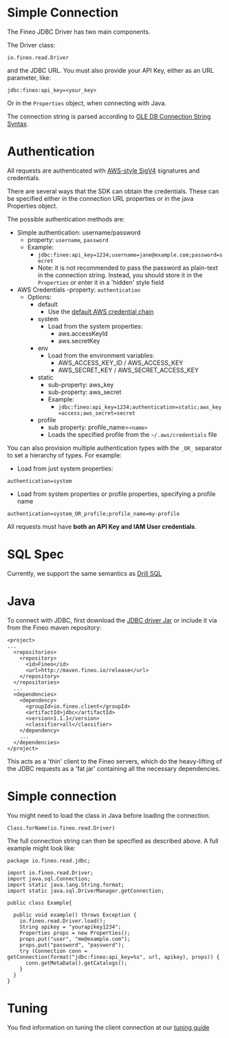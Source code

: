 
# Simple Connection

The Fineo JDBC Driver has two main components.

The Driver class:

```
io.fineo.read.Driver
```

and the JDBC URL. You must also provide your API Key, either as an URL parameter, like:

```
jdbc:fineo:api_key=<your_key>
```

Or in the `Properties` object, when connecting with Java.

The connection string is parsed according to 
[OLE DB Connection String Syntax](https://msdn.microsoft.com/en-us/library/windows/desktop/ms722656\(v=vs.85\).aspx).

# Authentication

All requests are authenticated with [AWS-style SigV4](http://docs.aws.amazon.com/general/latest/gr/signature-version-4.html) signatures and credentials.

There are several ways that the SDK can obtain the credentials. These can be specified either in 
the connection URL properties or in the java Properties object. 

The possible authentication methods are:
 
  - Simple authentication: username/password
      - property: ```username```, ```password```
      - Example:
        * ```jdbc:fineo:api_key=1234;username=jane@example.com;password=secret```
        * Note: it is not recommended to pass the password as plain-text in the connection string. 
        Instead, you should store it in the ```Properties``` or enter it in a 'hidden' style field 
  - AWS Credentials 
      -property: ```authentication```
      - Options:
          * default
              - Use the [default AWS credential chain]
          * system
              - Load from the system properties:
                  - aws.accessKeyId
                  - aws.secretKey
          * env
              - Load from the environment variables:
                  - AWS_ACCESS_KEY_ID / AWS_ACCESS_KEY
                  - AWS_SECRET_KEY / AWS_SECRET_ACCESS_KEY
          * static
              - sub-property: aws_key
              - sub-property: aws_secret
              - Example:
                  * ```jdbc:fineo:api_key=1234;authentication=static;aws_key=access;aws_secret=secret```
          * profile
              - sub property: profile_name=```<name>```
              - Loads the specified profile from the `~/.aws/credentials` file

You can also provision multiple authentication types with the ```_OR_``` separator to set a 
hierarchy of types. For example:

 * Load from just system properties:
 
```authentication=system```

 * Load from system properties or profile properties, specifying a profile name
 
 ```authentication=system_OR_profile;profile_name=my-profile```


All requests must have **both an API Key and IAM User credentials**.

# SQL Spec

Currently, we support the same semantics as [Drill SQL](http://drill.apache.org/docs/sql-reference)

# Java

To connect with JDBC, first download the [JDBC driver Jar] or include it via from the Fineo maven
 repository:

```
<project>
...
  <repositories>
    <repository>
      <id>Fineo</id>
      <url>http://maven.fineo.io/release</url>
    </repository>
  </repositories>
  ...
  <dependencies>
    <dependency>
      <groupId>io.fineo.client</groupId>
      <artifactId>jdbc</artifactId>
      <version>1.1.1</version>
      <classifier>all</classifier>
    </dependency>
    ...
  </dependencies>
</project>
```

This acts as a 'thin' client to the Fineo servers, which do the heavy-lifting of the JDBC 
requests as a 'fat jar' containing all the necessary dependencies.

# Simple connection

You might need to load the class in Java before loading the connection.
```
Class.forName(io.fineo.read.Driver)
```

The full connection string can then be specified as described above. A full example might look like:

```
package io.fineo.read.jdbc;

import io.fineo.read.Driver;
import java.sql.Connection;
import static java.lang.String.format;
import static java.sql.DriverManager.getConnection;

public class Example{

  public void example() throws Exception {
    io.fineo.read.Driver.load();
    String apikey = "yourapikey1234";
    Properties props = new Properties();
    props.put("user", "me@example.com");
    props.put("password", "password");
    try (Connection conn = getConnection(format("jdbc:fineo:api_key=%s", url, apikey), props)) {
      conn.getMetaData().getCatalogs();
    }
  }
}

```

# Tuning

You find information on tuning the client connection at our [tuning guide](jdbc/tuning)

[JDBC Driver Jar]: http://maven.fineo.io/release/io/fineo/client/jdbc/1.1.1/jdbc-1.1.1-all.jar
[default AWS credential chain]: http://docs.aws.amazon.com/java-sdk/latest/developer-guide/credentials.html
